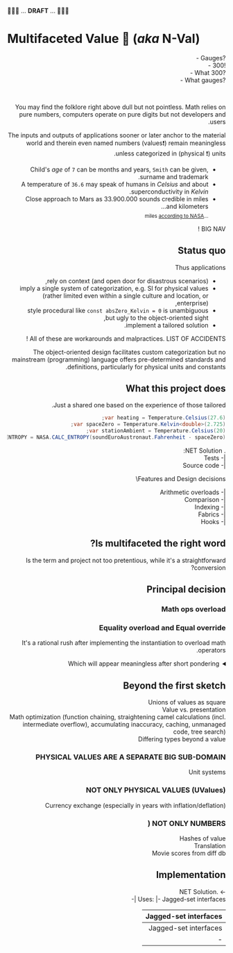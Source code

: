 🚧🚧🚧 ... **DRAFT** ... 🚧🚧🚧
# Multifaceted Value :diamond_shape_with_a_dot_inside: (_aka_ **N-Val**)

<div dir="rtl">?Gauges&nbsp;-</dir>
<div dir="rtl">!300&nbsp;-</dir>
<div dir="rtl">?What 300&nbsp;-</dir>
<div dir="rtl">?What gauges&nbsp;-</dir>
<p>&nbsp;</p>

You may find the folklore right above dull but not pointless. Math relies on pure numbers, computers operate on pure digits but not developers and users. 

The inputs and outputs of applications sooner or later anchor to the material world and therein even named numbers (values❗) remain meaningless unless categorized in (physical ❗) units. 

* Child's _age_ of `7` can be months and years, `Smith` can be given, surname and trademark.
* A temperature of `36.6` may speak of humans in _Celsius_ and about superconductivity in _Kelvin_.
* Close approach to Mars as 33.900.000 sounds credible in miles and kilometers...\
<sub>...miles [according to NASA](https://mars.nasa.gov/all-about-mars/night-sky/close-approach/)</sub>

BIG NAV !

## Status quo

Thus applications 

 - rely on context (and open door for disastrous scenarios),
 - imply a single system of categorization, e.g. SI for physical values (rather limited even within a single culture and location, or enterprise),
 - style procedural like `const absZero_Kelvin = 0` is unambiguous but ugly to the object-oriented sight,
 - implement a tailored solution.

All of these are workarounds and malpractices. LIST OF ACCIDENTS !

The object-oriented design facilitates custom categorization but no mainstream (programming) language offers pre-determined standards and definitions, particularly for physical units and constants. 

## What this project does

Just a shared one based on the experience of those tailored.

```csharp
var heating = Temperature.Celsius(27.6);
var spaceZero = Temperature.Kelvin<double>(2.725);
var stationAmbient = Temperature.Celsius(20);
var diffENTROPY = NASA.CALC_ENTROPY(soundEuroAustronaut.Fahrenheit - spaceZero);

```

. NET Solution:\
|- Tests\
|- Source code

Features and Design decisions\

|- Arithmetic overloads\
|- Comparison\
|- Indexing\
|- Fabrics\
|- Hooks

## Is multifaceted the right word?

Is the term and project not too pretentious, while it's a straightforward conversion?

## Principal decision

### Math ops overload

### Equality overload and Equal override

It's a rational rush after implementing the instantiation to overload math operators.

<details>
<summary>Which will appear meaningless after short pondering</summary> 
 Even 0 based values won't help

</details>
 
## Beyond the first sketch

Unions of values as square\
Value vs. presentation\
Math optimization (function chaining, straightening camel calculations (incl. intermediate overflow), accumulating inaccuracy, caching, unmanaged code, tree search)\
Differing types beyond a value

### PHYSICAL VALUES ARE A SEPARATE BIG SUB-DOMAIN

Unit systems

### NOT ONLY PHYSICAL VALUES (UValues) 

Currency exchange (especially in years with inflation/deflation)

### NOT ONLY NUMBERS (

Hashes of value\
Translation\
Movie scores from diff db

## Implementation
-> .NET Solution\
Uses:
|- Jagged-set interfaces
|- 

| Jagged-set interfaces 
|- 
| Jagged-set interfaces 
|- 


